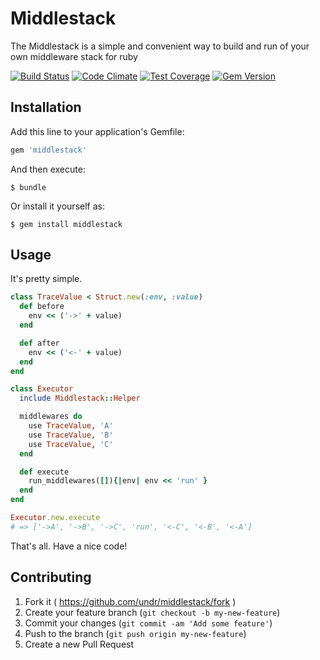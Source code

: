 # Middlestack

The Middlestack is a simple and convenient way to build and run of your own middleware stack for ruby

[![Build Status](https://travis-ci.org/undr/middlestack.svg)](https://travis-ci.org/undr/middlestack)
[![Code Climate](https://codeclimate.com/github/undr/middlestack/badges/gpa.svg)](https://codeclimate.com/github/undr/middlestack)
[![Test Coverage](https://codeclimate.com/github/undr/middlestack/badges/coverage.svg)](https://codeclimate.com/github/undr/middlestack)
[![Gem Version](https://badge.fury.io/rb/middlestack.svg)](http://badge.fury.io/rb/middlestack)

## Installation

Add this line to your application's Gemfile:

```ruby
gem 'middlestack'
```

And then execute:

```
$ bundle
```

Or install it yourself as:

```
$ gem install middlestack
```

## Usage

It's pretty simple.

```ruby
class TraceValue < Struct.new(:env, :value)
  def before
    env << ('->' + value)
  end

  def after
    env << ('<-' + value)
  end
end

class Executor
  include Middlestack::Helper

  middlewares do
    use TraceValue, 'A'
    use TraceValue, 'B'
    use TraceValue, 'C'
  end

  def execute
    run_middlewares([]){|env| env << 'run' }
  end
end

Executor.new.execute
# => ['->A', '->B', '->C', 'run', '<-C', '<-B', '<-A']
```

That's all. Have a nice code!

## Contributing

1. Fork it ( https://github.com/undr/middlestack/fork )
2. Create your feature branch (`git checkout -b my-new-feature`)
3. Commit your changes (`git commit -am 'Add some feature'`)
4. Push to the branch (`git push origin my-new-feature`)
5. Create a new Pull Request
